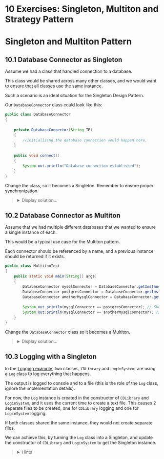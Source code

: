 
# 10 Exercises: Singleton, Multiton and Strategy Pattern

# Singleton and Multiton Pattern

## 10.1 Database Connector as Singleton

Assume we had a class that handled connection to a database.

This class would be shared across many other classes, and we would want to ensure that all classes use the same instance.

Such a scenario is an ideal situation for the Singleton Design Pattern.

Our `DatabaseConnector` class could look like this:

```java
public class DatabaseConnector 
{

    private DatabaseConnector(String IP)
    {
        //Initializing the database connection would happen here.
    }

    public void connect()
    {
        System.out.println("Database connection established");
    }
}
```

Change the class, so it becomes a Singleton. Remember to ensure proper synchronization.

<blockquote>
<details>
<summary>Display solution...</summary>

```java
import java.util.concurrent.locks.Lock;
import java.util.concurrent.locks.ReentrantLock;

public class DatabaseConnector
{

    private static DatabaseConnector instance;
    private static final Lock lock = new ReentrantLock();

    private DatabaseConnector()
    {
        //Initializing the database connection would happen here.
    }

    public static DatabaseConnector getInstance()
    {
        if (instance == null)
        {
            synchronized (lock)
            {
                if (instance == null)
                {
                    instance = new DatabaseConnector(); //Not a valid IP, just for demonstration purposes.
                }
            }
        }
        return instance;
    }

    public void connect()
    {
        System.out.println("Database connection established");
    }
}
```

</details>
</blockquote>

## 10.2 Database Connector as Multiton

Assume that we had multiple different databases that we wanted to ensure a single instance of each.

This would be a typical use case for the Multiton pattern.

Each connector should be referenced by a name, and a previous instance should be returned if it exists.

```java
public class MultitonTest
{
    public static void main(String[] args)
    {
        DatabaseConnector mysqlConnector = DatabaseConnector.getInstance("MySQL");
        DatabaseConnector postgresConnector = DatabaseConnector.getInstance("PostgreSQL");
        DatabaseConnector anotherMysqlConnector = DatabaseConnector.getInstance("MySQL");

        System.out.println(mysqlConnector == postgresConnector); // Should print false
        System.out.println(mysqlConnector == anotherMysqlConnector); // Should print true
    }
}
```

Change the `DatabaseConnector` class so it becomes a Multiton. 

<blockquote>
<details>
<summary>Display solution...</summary>

```java
import java.util.HashMap;
import java.util.Map;
import java.util.concurrent.locks.Lock;
import java.util.concurrent.locks.ReentrantLock;

public class DatabaseConnector
{
    private static Map<String, DatabaseConnector> instances = new HashMap<>();
    private static final Lock lock = new ReentrantLock();

    private DatabaseConnector()
    {
        //Initializing the database connection would happen here.
    }

    public static DatabaseConnector getInstance(String key)
    {
        if (!instances.containsKey(key))
        {
            synchronized (lock)
            {
                if (!instances.containsKey(key))
                {
                    instances.put(key, new DatabaseConnector());
                }
            }
        }
        return instances.get(key);
    }

    public void connect()
    {
        System.out.println("Database connection established");
    }
}
```

</details>
</blockquote>

## 10.3 Logging with a Singleton

In the [Logging example](/10%20Singleton,%20Multiton%20and%20Strategy%20Pattern/Examples/Logging/), two classes, `CDLibrary` and `LoginSystem`, are using a `Log` class to log everything that happens.

The output is logged to console and to a file (this is the role of the `Log` class, ignore the implementation details).

For now, the `Log` instance is created in the constructor of `CDLibrary` and `LoginSystem`, and it uses the current time to create a text file. This causes 2 separate files to be created, one for `CDLibrary` logging and one for `LoginSystem` logging. 

If both classes shared the same instance, they would not create separate files.

We can achieve this, by turning the `Log` class into a Singleton, and update the constructor of `CDLibrary` and `LoginSystem` to get the Singleton instance.

<blockquote>
  <details>
    <summary>Hints</summary>
There are 3 steps necessary to turn `Log` into a Singleton:

1. Declare a private static instance of the Log class within the class itself.
```java
private static Log instance = new Log(); // Singleton instance
```
2. Make the constructor private to prevent instantiation from outside the class.
```java
private Log()
{
   //All setup has been moved to separate method to make it easier to refactor to Singleton
   initialize();
}
```

3. Provide a public static method that returns the singleton instance.
```java
public static Log getInstance()
{
   return instance;
}
```

Afterwards, update the constructor in `CDLibrary` and `LoginSystem` so they use `Log.getInstance()` instead of `new Log()`

<blockquote>
  <details>
    <summary>Display solution...</summary>
```java

import java.io.BufferedWriter;
import java.io.File;
import java.io.FileWriter;
import java.text.DateFormat;
import java.text.SimpleDateFormat;
import java.util.Calendar;
import java.util.Date;
import java.util.LinkedList;
import java.util.Queue;

public class Log
{
    private static Log instance = new Log(); // Singleton instance

    private Queue<LogLine> logQueue;
    private File logFile;
    private DateFormat dateFormat = new SimpleDateFormat("yyyy-mm-dd  hh:mm:ss");

    private Log()
    {
        //All setup has been moved to separate method to make it easier to refactor to Singleton
        initialize();
    }

    public static Log getInstance()
    {
        return instance;
    }

    private void initialize()
    {
        logQueue = new LinkedList<>();
        Date currentTime = Calendar.getInstance().getTime();
        DateFormat dateFormat = new SimpleDateFormat("hh-mm-ss");
        String filename = "log-" + dateFormat.format(currentTime) + ".txt";
        logFile = new File(filename);
        try
        {
            Thread.sleep(1500);
        }
        catch (InterruptedException e)
        {
            e.printStackTrace();
        }
    }

    public synchronized void add(String log)
    {
        if (log == null || log.equals("")) //Don't log empty lines
        {
            return;
        }
        // add to the queue
        LogLine logLine = new LogLine(log, dateFormat.format(Calendar.getInstance().getTime()));
        logQueue.add(logLine);
        addToFile(logLine.toString());          // add to the file
        System.out.println(logLine); // add to the console
    }

    public Queue<LogLine> getAll()
    {
        return logQueue;
    }

    //Method to write logEntries to a file
    private void addToFile(String log)
    {
        if (log == null)
        {
            return;
        }
        BufferedWriter out = null;
        try
        {
            out = new BufferedWriter(new FileWriter(logFile, true));
            out.write(log + "\n");
        }
        catch (Exception e)
        {
            e.printStackTrace();
        }
        finally
        {
            try
            {
                out.close();
            }
            catch (Exception e)
            {
                e.printStackTrace();
            }
        }
    }
}
```
  </details>
</blockquote>

  </details>
</blockquote>

![Logging](/10%20Singleton%2C%20Multiton%20and%20Strategy%20Pattern/Images/Logging%20Exercise%20UML%20Class%20Diagram.png)

### Objective
Implement a `Log` class to log all actions and demonstrate the Singleton design pattern.

#### Tasks
1. **Singleton Logging:**
   - Change the `Log` class to a Singleton.
   - Update `CDLibrary` and `LoginSystem` classes to use the Singleton instance of the `Log` class.
   - Run the main method to ensure only one text file is created.

2. **Thread Safety:**
   - Make the Singleton implementation thread-safe.

3. **Using the Logger:**
   - Create threads that use methods of `CDLibrary` and `LoginSystem` which will use the Logger.

## 10.x Factories as Singletons

### Objective
Convert multiple classes in an MVVM project to singletons to avoid passing them around to different controllers and factories.

#### Tasks
1. **Singleton Factories:**
   - Convert `ViewHandler`, `ViewModelFactory`, `ModelFactory`, and possibly `ClientFactory` into singletons.

## 10.x Project Glossary

<img src="/10%20Singleton%2C%20Multiton%20and%20Strategy%20Pattern/Images/Project%20Glossary%20Exercise%20UML%20Class%20Diagram.png" alt="Project Glossary" width="558"/>

### Objective
Implement a project glossary system using Singleton and Multiton patterns.

### 10.x Singleton Glossary

#### Tasks
1. **Implement Singleton Glossary:**
   - Convert `ProjectGlossary` into a Singleton.
   - Consider changes to the class diagram.

### 10.x Multiton Glossary

#### Tasks
1. **Implement Multiton Glossary:**
   - Convert `ProjectGlossary` into a Multiton with a language key.
   - Implement double-checked locking of the `getInstance` method.

## 10.x Singleton Fake Database (Optional)

### Objective
Create a dummy database for a car renting company using the Singleton pattern.

#### Tasks
1. **Implement Singleton Database:**
   - Create `Customer` and `Car` classes.
   - Implement a `Database` class with collections to hold `Customer` and `Car` objects.
   - Make the `Database` class into a singleton and thread-safe.


# Strategy Pattern

## 10.x Robot Behavior

### Objective
Create a Robot that will take part in a game with other robots. The robot can be configured with different behavior strategies for acting in the game. We will keep it simple with three simple strategies.

![Robot Behaviour](/10%20Singleton%2C%20Multiton%20and%20Strategy%20Pattern/Images/Robot%20Behaviour%20Exercise%20UML%20Class%20Diagram.png)

#### Tasks
1. **Create the `Behaviour` Interface:**
   - With one method.

2. **Implement Strategies:**
   - `AggressiveBehaviour` implementing `Behaviour`. `moveCommand()` should return `1` and print to `System.out` that it is aggressive.
   - Implement two other concrete strategies returning `0` and `-1`.

3. **Create the `Robot` Class:**
   - In its `move` method, call the `behaviourStrategy.moveCommand` and print out the result.

4. **Main Method:**
   - Create a new `GameBoard`, a new `Robot`, set a behavior on the robot, and calls `move` on the robot.

## 10.x Compression Strategy

![Compression](/10%20Singleton%2C%20Multiton%20and%20Strategy%20Pattern/Images/Compression%20Exercise%20UML%20Class%20Diagram.png)

### Objective
Create a class `Compressor` that can compress a list of files and print out the names of the compressed files.

#### Tasks
1. **Implement Compression Strategies:**
   - Each concrete strategy should print that it is compressing the file and return the name of the compressed file like `filename + "-zip"`.

2. **Implement the `Compressor` Class:**
   - Loop through the files, 'compress' each using the configured compression method, and print out the list of names of compressed files.

## 10.x Sorting a TreeSet

![Comparator](/10%20Singleton%2C%20Multiton%20and%20Strategy%20Pattern/Images/Comparator%20Exercise%20UML%20Class%20Diagram.png)

### Objective
Configure a `java.util.TreeSet` class with a comparator object to make the TreeSet sorted.

#### Tasks
1. **Implement Comparators:**
   - `LastnameComparator` should use `compareTo` on the last names.
   - `AgeComparator` should subtract ages.
   - Check the documentation on the compare method.

2. **Test:**
   - Create three persons, one `TreeSet` configured with a `LastnameComparator`, and a `TreeSet` with an `AgeComparator`. Add the persons to both TreeSets and print them out.

## 10.x Sorting a List

### Objective
Create a `MyIntegerList` class that can store integers and sort them using different strategies.

#### Tasks
1. **Implement `SortingStrategy` Interface:**
   - Must have a single method `sort(Collection of integers)` that returns a collection of sorted integers.

2. **Implement `MyIntegerList` Class:**
   - Should have a `SortingStrategy` reference that can be set.
   - Implement different sorting strategies and test them on your `MyIntegerList` class.